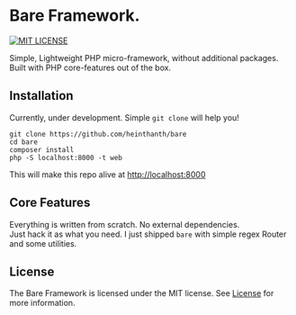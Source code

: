 # Bare Framework.

[![MIT LICENSE](https://img.shields.io/github/license/heinthanth/bare)](LICENSE)

Simple, Lightweight PHP micro-framework, without additional packages. \
Built with PHP core-features out of the box.


## Installation

Currently, under development. Simple `git clone` will help you!

``` shell script
git clone https://github.com/heinthanth/bare
cd bare
composer install
php -S localhost:8000 -t web
```

This will make this repo alive at <http://localhost:8000>


## Core Features

Everything is written from scratch. No external dependencies. \
Just hack it as what you need. I just shipped `bare` with simple regex Router and some utilities.


## License

The Bare Framework is licensed under the MIT license. See [License](LICENSE) for more information.